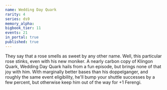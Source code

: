 ```yaml
---
name: Wedding Day Quark
rarity: 4
series: ds9
memory_alpha:
bigbook_tier: 11
events: 21
in_portal: true
published: true
---
```


They say that a rose smells as sweet by any other name. Well, this particular rose stinks, even with his new moniker. A nearly carbon copy of Klingon Quark, Wedding Day Quark hails from a fun episode, but brings none of that joy with him. With marginally better bases than his doppelganger, and roughly the same event eligibility, he'll bump your shuttle successes by a few percent, but otherwise keep him out of the way for +1 Ferengi.
